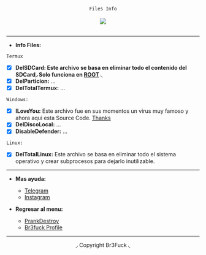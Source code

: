 <center>
  <p align="center" align-items="center">
     <code>Files Info</code><br>
    <br>
    <img align="center" src="https://media.discordapp.net/attachments/853057586881757214/853057663055560754/tokyoghoul.gif"/><br><br>
  </p>
</center>

---

- **Info Files:**

<code>Termux</code>

* [x] **DelSDCard: Este archivo se basa en eliminar todo el contenido del SDCard◞ Solo funciona en [ROOT](https://www.xataka.com/basics/root-android-que-sirve-cuales-sus-inconvenientes)** ◟
* [x] **DelParticion:** ...
* [x] **DelTotalTermux:** ...

<code>Windows:</code>

* [x] **ILoveYou:** Este archivo fue en sus momentos un virus muy famoso y ahora aqui esta Source Code. [Thanks](https://github.com/onx/ILOVEYOU)
* [x] **DelDiscoLocal:** ...
* [x] **DisableDefender:** ...

<code>Linux:</code>

* [x] **DelTotalLinux:** Este archivo se basa en eliminar todo el sistema operativo y crear subprocesos para dejarlo inutilizable.

---
- **Mas ayuda:**
  - [Telegram](https://t.me/br3fuck)
  - [Instagram](https://www.instagram.com/br3fuck.simp.keyli/)

- **Regresar al menu:**
  - [PrankDestroy](https://github.com/Br3Fuck/PrankDestroy)
  - [Br3fuck Profile](https://github.com/Br3Fuck)
---

<center>
  <p align="center">◞ Copyright Br3Fuck ◟</p>
</center>
